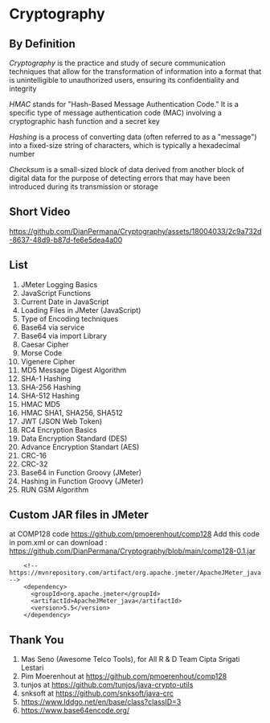 # Cryptography

## By Definition

*Cryptography* is the practice and study of secure communication techniques that allow for the transformation of information into a format that is unintelligible to unauthorized users, ensuring its confidentiality and integrity

*HMAC* stands for "Hash-Based Message Authentication Code." It is a specific type of message authentication code (MAC) involving a cryptographic hash function and a secret key

*Hashing* is a process of converting data (often referred to as a "message") into a fixed-size string of characters, which is typically a hexadecimal number

*Checksum* is a small-sized block of data derived from another block of digital data for the purpose of detecting errors that may have been introduced during its transmission or storage

## Short Video

https://github.com/DianPermana/Cryptography/assets/18004033/2c9a732d-8637-48d9-b87d-fe6e5dea4a00


## List

1. JMeter Logging Basics
2. JavaScript Functions
3. Current Date in JavaScript
4. Loading Files in JMeter (JavaScript)
5. Type of Encoding techniques
6. Base64 via service
7. Base64 via import Library
8. Caesar Cipher
9. Morse Code
10. Vigenere Cipher
11. MD5 Message Digest Algorithm
12. SHA-1 Hashing
13. SHA-256 Hashing
14. SHA-512 Hashing
15. HMAC MD5
16. HMAC SHA1, SHA256, SHA512
17. JWT (JSON Web Token)
18. RC4 Encryption Basics
19. Data Encryption Standard (DES)
20. Advance Encryption Standart (AES)
21. CRC-16
22. CRC-32
23. Base64 in Function Groovy (JMeter)
24. Hashing in Function Groovy (JMeter)
25. RUN GSM Algorithm

## Custom JAR files in JMeter
at COMP128 code https://github.com/pmoerenhout/comp128 Add this code in pom.xml or can download : https://github.com/DianPermana/Cryptography/blob/main/comp128-0.1.jar
```
    <!-- https://mvnrepository.com/artifact/org.apache.jmeter/ApacheJMeter_java -->
    <dependency>
      <groupId>org.apache.jmeter</groupId>
      <artifactId>ApacheJMeter_java</artifactId>
      <version>5.5</version>
    </dependency>
```

## Thank You
1. Mas Seno (Awesome Telco Tools), for All R & D Team Cipta Srigati Lestari
2. Pim Moerenhout at https://github.com/pmoerenhout/comp128
3. tunjos at https://github.com/tunjos/java-crypto-utils
4. snksoft at https://github.com/snksoft/java-crc
5. https://www.lddgo.net/en/base/class?classID=3
6. https://www.base64encode.org/

